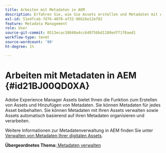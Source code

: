 ```yaml
---
title: Arbeiten mit Metadaten in AEM
description: Erfahren Sie, wie Sie Assets erstellen und Metadaten mit Adobe Experience Manager Assets hinzufügen. Verwalten von Metadaten aus AEM Guides
exl-id: 51e4fcab-7d76-4070-af32-96626e12ef82
feature: Metadata Management
role: User
source-git-commit: 0513ecac38840a4cc649758bd1180edff1f8aed1
workflow-type: tm+mt
source-wordcount: '90'
ht-degree: 1%

---
```


# Arbeiten mit Metadaten in AEM {#id21BJ00QD0XA}

Adobe Experience Manager Assets bietet Ihnen die Funktion zum Erstellen von Assets und Hinzufügen von Metadaten. Sie können Metadaten für jedes Asset beibehalten. Sie können Metadaten mit Ihren Assets verwalten sowie Assets automatisch basierend auf ihren Metadaten organisieren und verarbeiten.

Weitere Informationen zur Metadatenverwaltung in AEM finden Sie unter [Verwalten von Metadaten Ihrer digitalen Assets](https://experienceleague.adobe.com/docs/experience-manager-65/assets/using/metadata.html?lang=de).

**Übergeordnetes Thema:**[ Metadaten verwalten](manage-metadata.md)
